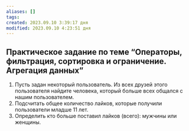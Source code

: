 ```yaml
---
aliases: []
tags:
created: 2023.09.10 3:39:17 дня
modified: 2023.09.10 4:23:51 дня
---
```


## Практическое задание по теме “Операторы, фильтрация, сортировка и ограничение. Агрегация данных”

1. Пусть задан некоторый пользователь.
   Из всех друзей этого пользователя найдите человека, который больше всех общался с нашим пользователем.
2. Подсчитать общее количество лайков, которые получили пользователи младше 11 лет.
3. Определить кто больше поставил лайков (всего): мужчины или женщины.
